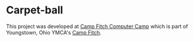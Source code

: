 # Carpet-ball
This project was developed at [Camp Fitch Computer Camp](http://campcomputer.com) which is part of Youngstown, Ohio YMCA's [Camp Fitch](http://www.campfitchymca.org).
